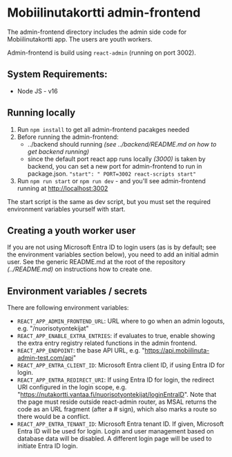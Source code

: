 # Mobiilinutakortti admin-frontend

The admin-frontend directory includes the admin side code for Mobiilinutakortti app. The users are youth workers.

Admin-frontend is build using `react-admin` (running on port 3002).

## System Requirements:

- Node JS - v16

## Running locally

1. Run `npm install` to get all admin-frontend pacakges needed
2. Before running the admin-frontend:
    *  ../backend should running *(see ../backend/README.md on how to get backend running)*
    * since the default port react app runs locally *(3000)* is taken by backend, you can set a new port for admin-frontend to run in package.json. `"start": " PORT=3002 react-scripts start"`
3. Run `npm run start` or `npm run dev` - and you'll see admin-frontend running at [http://localhost:3002](http://localhost:3002)

The start script is the same as dev script, but you must set the required environment variables yourself with start.

## Creating a youth worker user

If you are not using Microsoft Entra ID to login users (as is by default; see the environment variables section below), you need to add an initial admin user. See the generic README.md at the root of the repository *(../README.md)* on instructions how to create one.

## Environment variables / secrets

There are following environment variables:
* `REACT_APP_ADMIN_FRONTEND_URL`: URL where to go when an admin logouts, e.g. "/nuorisotyontekijat"
* `REACT_APP_ENABLE_EXTRA_ENTRIES`: if evaluates to true, enable showing the extra entry registry related functions in the admin frontend.
* `REACT_APP_ENDPOINT`: the base API URL, e.g. "https://api.mobiilinuta-admin-test.com/api"
* `REACT_APP_ENTRA_CLIENT_ID`: Microsoft Entra client ID, if using Entra ID for login.
* `REACT_APP_ENTRA_REDIRECT_URI`: If using Entra ID for login, the redirect URI configured in the login scope, e.g. "https://nutakortti.vantaa.fi/nuorisotyontekijat/loginEntraID". Note that the page must reside outside react-admin router, as MSAL returns the code as an URL fragment (after a # sign), which also marks a route so there would be a conflict.
* `REACT_APP_ENTRA_TENANT_ID`: Microsoft Entra tenant ID. If given, Microsoft Entra ID will be used for login. Login and user management based on database data will be disabled. A different login page will be used to initiate Entra ID login.
